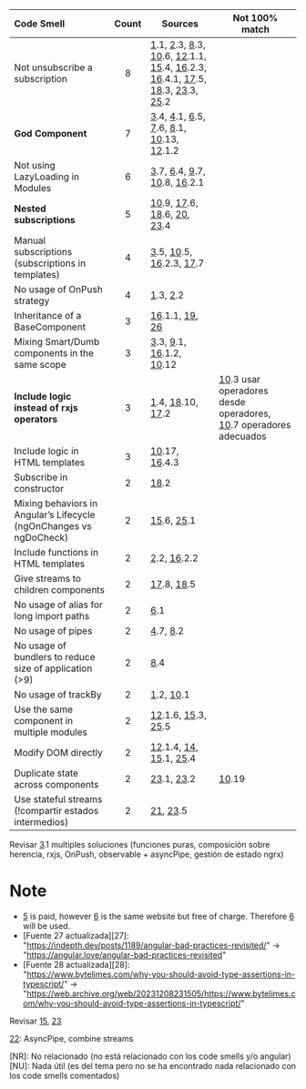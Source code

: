 | Code Smell                                                        | Count| Sources                                                                                                                  | Not 100% match                                                           | 
| :--                                                               | :--: | --                                                                                                                       | ---                                                                      | 
| Not unsubscribe a subscription                                    | 8    | [1].1, [2].3, [8].3, [10].6, [12].1.1, [15].4, [16].2.3, [16].4.1, [17].5, [18].3, [23].3, [25].2                        |                                                                          | 
| **God Component**                                                 | 7    | [3].4, [4].1, [6].5, [7].6, [8].1, [10].13, [12].1.2                                                                                            |                                                    | 
| Not using LazyLoading in Modules                                  | 6    | [3].7, [6].4, [9].7, [10].8, [16].2.1                                                                                    |                                                                          | 
| **Nested subscriptions**                                          | 5    | [10].9, [17].6, [18].6, [20], [23].4                                                                                     |                                                                          |
| Manual subscriptions (subscriptions in templates)                 | 4    | [3].5, [10].5, [16].2.3, [17].7                                                                                          |                                                                          | 
| No usage of OnPush strategy                                       | 4    | [1].3, [2].2                                                                                                             |                                                                          | 
| Inheritance of a BaseComponent                                    | 3    | [16].1.1, [19], [26]                                                                                                     |                                                                          | 
| Mixing Smart/Dumb components in the same scope                    | 3    | [3].3, [9].1, [16].1.2, [10].12                                                                                          |                                                                  | 
| **Include logic instead of rxjs operators**                       | 3    | [1].4, [18].10, [17].2                                                                                                   | [10].3 usar operadores desde operadores, [10].7 operadores adecuados     | 
| Include logic in HTML templates                                   | 3    | [10].17, [16].4.3                                                                                                        |                                                                          | 
| Subscribe in constructor                                          | 2    | [18].2                                                                                                                   |                                                                          | 
| Mixing behaviors in Angular’s Lifecycle (ngOnChanges vs ngDoCheck)| 2    | [15].6, [25].1                                                                                                           |                                                                          | 
| Include functions in HTML templates                               | 2    | [2].2, [16].2.2                                                                                                          |                                                                          | 
| Give streams to children components                               | 2    | [17].8, [18].5                                                                                                           |                                                                          | 
| No usage of alias for long import paths                           | 2    | [6].1                                                                                                                    |                                                                          | 
| No usage of pipes                                                 | 2    | [4].7, [8].2                                                                                                             |                                                                          | 
| No usage of bundlers to reduce size of application (>9)           | 2    | [8].4                                                                                                                    |                                                                          | 
| No usage of trackBy                                               | 2    | [1].2, [10].1                                                                                                            |                                                                          | 
| Use the same component in multiple modules                        | 2    | [12].1.6, [15].3, [25].5                                                                                                 |                                                                          | 
| Modify DOM directly                                               | 2    | [12].1.4, [14], [15].1, [25].4                                                                                           |                                                                          | 
| Duplicate state across components                                 | 2    | [23].1, [23].2                                                                                                           | [10].19                                                                  | 
| Use stateful streams (!compartir estados intermedios)             | 2    | [21], [23].5                                                                                                             |                                                                          | 

Revisar [3].1 multiples soluciones (funciones puras, composición sobre herencia, rxjs, OnPush, observable + asyncPipe, gestión de estado ngrx)

# Note
- [5] is paid, however [6] is the same website but free of charge. Therefore [6] will be used. 
- [Fuente 27 actualizada][27]:\
    "https://indepth.dev/posts/1189/angular-bad-practices-revisited/" $\rightarrow$ "https://angular.love/angular-bad-practices-revisited" 
- [Fuente 28 actualizada][28]:\
    "https://www.bytelimes.com/why-you-should-avoid-type-assertions-in-typescript/" $\rightarrow$ "https://web.archive.org/web/20231208231505/https://www.bytelimes.com/why-you-should-avoid-type-assertions-in-typescript/"

Revisar [15], [23]

[22]: AsyncPipe, combine streams

[1]:https://marcoslooten.com/blog/4-common-angular-mistakes/
[2]:https://alex-klaus.com/angular-code-review/
[3]:https://dev.to/this-is-angular/7-deadly-sins-of-angular-1n2j
[4]:https://codeburst.io/angular-bad-practices-eab0e594ce92
[5]:https://devm.io/angular/sngular-codesmell-smell-001
[6]:https://javascript-conference.com/blog/angular-code-smells/
[7]:https://www.codelord.net/2015/09/30/angular-2-preparation-controller-code-smells/
[8]:https://medium.com/codex/avoid-these-bad-practices-when-you-are-an-angular-developer-135323db74c7
[9]:https://angular-enterprise.com/en/ngpost/courses/bad-practices/
[10]:https://www.freecodecamp.org/news/best-practices-for-a-clean-and-performant-angular-application-288e7b39eb6f/
[NR11]:https://thecodebuzz.com/continuous-code-quality-in-angular-7-applications-using-sonar/
[12]:https://www.tatvasoft.com/outsourcing/2021/07/top-angular-developer-pitfalls.html
[NR13]:https://dev.to/thinkster/code-smell-too-many-parameters-435e
[14]:https://rules.sonarsource.com/typescript/RSPEC-6268/
[15]:https://chudovo.com/most-common-angular-mistakes-every-developer-should-avoid/
[16]:https://levelup.gitconnected.com/refactoring-angular-applications-be18a7ee65cb
[17]:https://blog.brecht.io/rxjs-best-practices-in-angular/
[18]:https://www.slideshare.net/slideshow/rxjs-best-bad-practices-for-angular-developers/233392471
[19]:https://danywalls.com/understand-composition-and-inheritance-in-angular
[20]:https://www.thinktecture.com/angular/rxjs-antipattern-1-nested-subs/
[21]:https://www.thinktecture.com/en/angular/rxjs-antipattern-2-state/
[22]:https://www.thinktecture.com/en/angular/rxjs-antipattern-3-async-pipe/
[23]:https://www.sourceallies.com/2020/11/state-management-anti-patterns/
[NU24]:https://medium.com/google-developers/the-single-biggest-angular-and-firebase-code-smell-and-how-to-fix-it-a0d1ef96ca65
[25]:https://medium.com/@OPTASY.com/what-are-the-5-most-common-angular-mistakes-that-developers-make-53f6d7c5bf65
[26]:https://dev.to/this-is-angular/you-dont-want-a-basecomponent-in-your-app-23hn
[NU27]:https://angular.love/angular-bad-practices-revisited 
[NR28]:https://web.archive.org/web/20231208231505/https://www.bytelimes.com/why-you-should-avoid-type-assertions-in-typescript/

[NR]: No relacionado (no está relacionado con los code smells y/o angular)
[NU]: Nada útil (es del tema pero no se ha encontrado nada relacionado con los code smells comentados)
